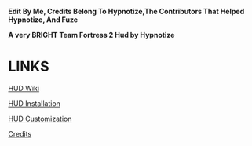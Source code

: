 **Edit By Me, Credits Belong To Hypnotize,The Contributors That Helped Hypnotize, And Fuze**

**A very BRIGHT Team Fortress 2 Hud by Hypnotize**

<a>LINKS</a>
====

[HUD Wiki](https://github.com/Hypnootize/Sunset-Hud/wiki)

[HUD Installation](https://github.com/Hypnootize/Sunset-Hud/wiki/Installation)

[HUD Customization](https://github.com/Hypnootize/Sunset-Hud/wiki/Customization)

[Credits](https://github.com/Hypnootize/Sunset-Hud/wiki/Credits)
